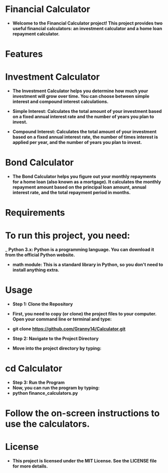# Financial Calculator

- **Welcome to the Financial Calculator project! This project provides two useful financial calculators: an investment calculator and a home loan repayment calculator.**

# Features

# Investment Calculator
- **The Investment Calculator helps you determine how much your investment will grow over time. You can choose between simple interest and compound interest calculations.**

- **Simple Interest: Calculates the total amount of your investment based on a fixed annual interest rate and the number of years you plan to invest.**
- **Compound Interest: Calculates the total amount of your investment based on a fixed annual interest rate, the number of times interest is applied per year, and the number of years you plan to invest.**
  
# Bond Calculator
- **The Bond Calculator helps you figure out your monthly repayments for a home loan (also known as a mortgage). It calculates the monthly repayment amount based on the principal loan amount, annual interest rate, and the total repayment period in months.**

# Requirements

# To run this project, you need:

_ **Python 3.x: Python is a programming language. You can download it from the official Python website.**
- **math module: This is a standard library in Python, so you don't need to install anything extra.**
  
# Usage

- **Step 1: Clone the Repository**
- **First, you need to copy (or clone) the project files to your computer. Open your command line or terminal and type:**

- **git clone https://github.com/Granny14/Calculator.git**
  
- **Step 2: Navigate to the Project Directory**
- **Move into the project directory by typing:**

# cd Calculator
- **Step 3: Run the Program**
- **Now, you can run the program by typing:**
- **python finance_calculators.py**

# Follow the on-screen instructions to use the calculators.

# License

- **This project is licensed under the MIT License. See the LICENSE file for more details.**

